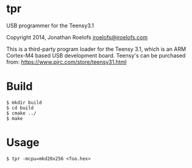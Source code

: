 tpr
=====

USB programmer for the Teensy3.1

Copyright 2014, Jonathan Roelofs <jroelofs@jroelofs.com>

This is a third-party program loader for the Teensy 3.1, which is an ARM
Cortex-M4 based USB development board. Teensy's can be purchased from:
https://www.pjrc.com/store/teensy31.html

Build
=====

    $ mkdir build
    $ cd build
    $ cmake ../
    $ make

Usage
=====

    $ tpr -mcpu=mkd20x256 <foo.hex>
